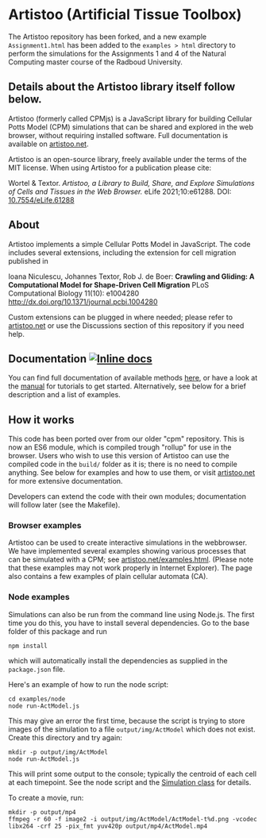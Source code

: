 # Artistoo (Artificial Tissue Toolbox)
The Artistoo repository has been forked, and a new example `Assignment1.html` has been added to the `examples > html` directory to perform the simulations for the Assignments 1 and 4 of the Natural Computing master course of the Radboud University.

Details about the Artistoo library itself follow below.
---

Artistoo (formerly called CPMjs) is a JavaScript library for building Cellular Potts Model (CPM) simulations that can be shared and explored in the web browser, without requiring installed software. Full documentation is available on [artistoo.net](https://artistoo.net).

Artistoo is an open-source library, freely available under the terms of the MIT license. When using Artistoo for a publication please cite:

Wortel & Textor. *Artistoo, a Library to Build, Share, and Explore Simulations of Cells and Tissues in the Web Browser.* eLife 2021;10:e61288. DOI: [10.7554/eLife.61288](https://doi.org/10.7554/eLife.61288)


## About

Artistoo implements a simple Cellular Potts Model in JavaScript. The code includes several extensions, including the extension for cell migration published in 

Ioana Niculescu, Johannes Textor, Rob J. de Boer:
__Crawling and Gliding: A Computational Model for Shape-Driven Cell Migration__
PLoS Computational Biology 11(10): e1004280
http://dx.doi.org/10.1371/journal.pcbi.1004280

Custom extensions can be plugged in where needed; please refer to [artistoo.net](https://artistoo.net) or use the Discussions section of this repository if you need help.


## Documentation [![Inline docs](https://inch-ci.org/github/ingewortel/artistoo.svg?branch=master)](https://inch-ci.org/github/ingewortel/artistoo)

You can find full documentation of available methods 
[here](https://artistoo.net/identifiers.html), or have a look at
the [manual](https://artistoo.net/manual/index.html) for tutorials 
to get started. Alternatively, see below for a brief description and a list of examples.

## How it works

This code has been ported over from our older "cpm" repository. This is now an ES6 module, 
which is compiled trough "rollup" for use in the browser. Users who wish to use this version
of Artistoo can use the compiled code in the `build/` folder as it is; there is no
need to compile anything. See below for examples and how to use them, or visit 
[artistoo.net](https://artistoo.net) for more extensive documentation.

Developers can extend the code with their own modules; documentation will follow later
(see the Makefile).

### Browser examples

Artistoo can be used to create interactive simulations in the webbrowser. We have implemented
several examples showing various processes that can be simulated with a CPM; see 
[artistoo.net/examples.html](https://artistoo.net/examples.html). 
(Please note that these examples may not work properly in Internet Explorer). 
The page also contains a few examples of plain cellular automata (CA).

### Node examples

Simulations can also be run from the command line using Node.js. The first time you do this,
you have to install several dependencies. Go to the base folder of this package and run

```
npm install
```

which will automatically install the dependencies as supplied in the `package.json` file.

Here's an example of how to run the node script:

```
cd examples/node
node run-ActModel.js
```

This may give an error the first time, because the script is trying to store images of
the simulation to a file `output/img/ActModel` which does not exist. Create this directory
and try again:

``` 
mkdir -p output/img/ActModel
node run-ActModel.js
```

This will print some output to the console; typically the centroid of each 
cell at each timepoint. See the node script and the 
[Simulation class](https://artistoo.net/class/src/simulation/Simulation.js~Simulation.html)
for details.


To create a movie, run:
```
mkdir -p output/mp4
ffmpeg -r 60 -f image2 -i output/img/ActModel/ActModel-t%d.png -vcodec libx264 -crf 25 -pix_fmt yuv420p output/mp4/ActModel.mp4
```
